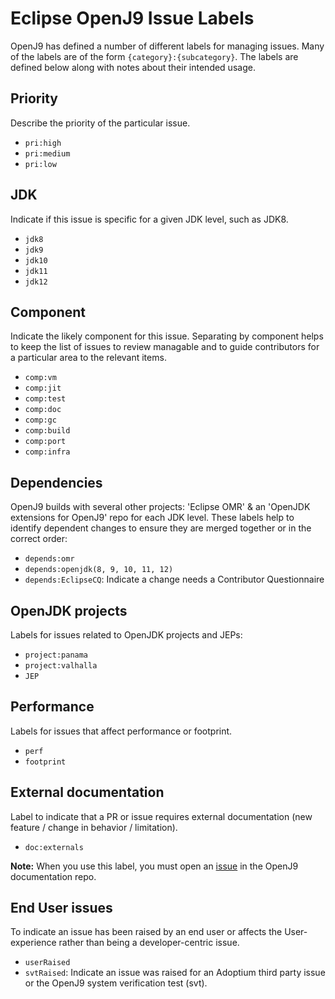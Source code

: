 <!--
Copyright (c) 2018, 2022 IBM Corp. and others

This program and the accompanying materials are made available under
the terms of the Eclipse Public License 2.0 which accompanies this
distribution and is available at https://www.eclipse.org/legal/epl-2.0/
or the Apache License, Version 2.0 which accompanies this distribution and
is available at https://www.apache.org/licenses/LICENSE-2.0.

This Source Code may also be made available under the following
Secondary Licenses when the conditions for such availability set
forth in the Eclipse Public License, v. 2.0 are satisfied: GNU
General Public License, version 2 with the GNU Classpath
Exception [1] and GNU General Public License, version 2 with the
OpenJDK Assembly Exception [2].

[1] https://www.gnu.org/software/classpath/license.html
[2] http://openjdk.java.net/legal/assembly-exception.html

SPDX-License-Identifier: EPL-2.0 OR Apache-2.0 OR GPL-2.0 WITH Classpath-exception-2.0 OR LicenseRef-GPL-2.0 WITH Assembly-exception
-->

# Eclipse OpenJ9 Issue Labels

OpenJ9 has defined a number of different labels for managing issues.
Many of the labels are of the form `{category}:{subcategory}`.
The labels are defined below along with notes about their intended usage.

Priority
---
Describe the priority of the particular issue.

* `pri:high`
* `pri:medium`
* `pri:low`


JDK
---
Indicate if this issue is specific for a given JDK level, such as JDK8.

* `jdk8`
* `jdk9`
* `jdk10`
* `jdk11`
* `jdk12`


Component
---
Indicate the likely component for this issue.  Separating by component
helps to keep the list of issues to review managable and to guide
contributors for a particular area to the relevant items.

* `comp:vm`
* `comp:jit`
* `comp:test`
* `comp:doc`
* `comp:gc`
* `comp:build`
* `comp:port`
* `comp:infra`


Dependencies
---
OpenJ9 builds with several other projects: 'Eclipse OMR' & an 'OpenJDK
extensions for OpenJ9' repo for each JDK level.  These labels help to
identify dependent changes to ensure they are merged together or in the
correct order:

* `depends:omr`
* `depends:openjdk(8, 9, 10, 11, 12)`
* `depends:EclipseCQ`: Indicate a change needs a Contributor Questionnaire

OpenJDK projects
---
Labels for issues related to OpenJDK projects and JEPs:

* `project:panama`
* `project:valhalla`
* `JEP`

Performance
---
Labels for issues that affect performance or footprint.

* `perf`
* `footprint`

External documentation
---
Label to indicate that a PR or issue requires external documentation (new feature / change in
  behavior / limitation).

* `doc:externals`

**Note:** When you use this label, you must open an [issue](https://github.com/eclipse-openj9/openj9-docs/issues/new?template=new-documentation-change.md) in the OpenJ9 documentation repo.

End User issues
---
To indicate an issue has been raised by an end user or affects the User-experience rather than being a developer-centric issue.

* `userRaised`
* `svtRaised`: Indicate an issue was raised for an Adoptium third party issue or the OpenJ9 system verification test (svt).

